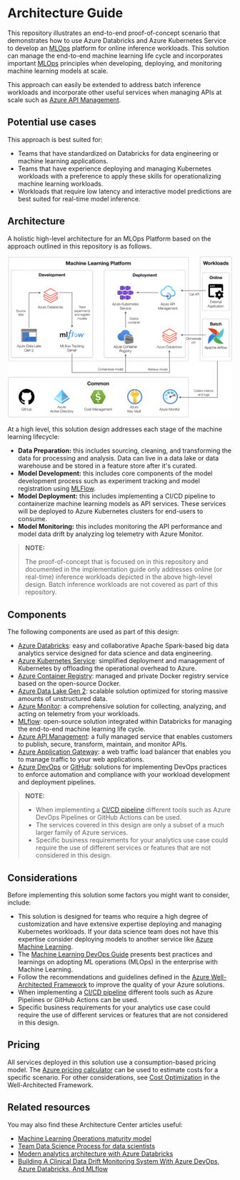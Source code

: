 # Architecture Guide

This repository illustrates an end-to-end proof-of-concept scenario that demonstrates how to use Azure Databricks and Azure Kubernetes Service to develop an [MLOps](https://docs.microsoft.com/en-us/azure/machine-learning/concept-model-management-and-deployment) platform for online inference workloads. This solution can manage the end-to-end machine learning life cycle and incorporates important [MLOps](https://docs.microsoft.com/en-us/azure/machine-learning/concept-model-management-and-deployment) principles when developing, deploying, and monitoring machine learning models at scale.

This approach can easily be extended to address batch inference workloads and incorporate other useful services when managing APIs at scale such as [Azure API Management](https://docs.microsoft.com/en-us/azure/api-management/api-management-key-concepts).

## Potential use cases

This approach is best suited for:

- Teams that have standardized on Databricks for data engineering or machine learning applications.
- Teams that have experience deploying and managing Kubernetes workloads with a preference to apply these skills for operationalizing machine learning workloads.
- Workloads that require low latency and interactive model predictions are best suited for real-time model inference.

## Architecture

A holistic high-level architecture for an MLOps Platform based on the approach outlined in this repository is as follows.

![design](./images/architecture.png)

At a high level, this solution design addresses each stage of the machine learning lifecycle:

- **Data Preparation:** this includes sourcing, cleaning, and transforming the data for processing and analysis. Data can live in a data lake or data warehouse and be stored in a feature store after it's curated.
- **Model Development:** this includes core components of the model development process such as experiment tracking and model registration using [MLFlow](https://docs.microsoft.com/en-us/azure/databricks/applications/mlflow/).
- **Model Deployment:** this includes implementing a CI/CD pipeline to containerize machine learning models as API services. These services will be deployed to Azure Kubernetes clusters for end-users to consume.
- **Model Monitoring:** this includes monitoring the API performance and model data drift by analyzing log telemetry with Azure Monitor.

> **NOTE:**
>
> The proof-of-concept that is focused on in this repository and documented in the implementation guide only addresses online (or real-time) inference workloads depicted in the above high-level design. Batch inference workloads are not covered as part of this repository.

## Components

The following components are used as part of this design:

- [Azure Databricks](https://docs.microsoft.com/en-us/azure/databricks/scenarios/what-is-azure-databricks): easy and collaborative Apache Spark-based big data analytics service designed for data science and data engineering.
- [Azure Kubernetes Service](https://docs.microsoft.com/en-us/azure/aks/intro-kubernetes): simplified deployment and management of Kubernetes by offloading the operational overhead to Azure.
- [Azure Container Registry](https://docs.microsoft.com/en-us/azure/container-registry/container-registry-intro): managed and private Docker registry service based on the open-source Docker.
- [Azure Data Lake Gen 2](https://docs.microsoft.com/en-us/azure/storage/blobs/data-lake-storage-introduction): scalable solution optimized for storing massive amounts of unstructured data.
- [Azure Monitor](https://docs.microsoft.com/en-us/azure/azure-monitor/overview): a comprehensive solution for collecting, analyzing, and acting on telemetry from your workloads.
- [MLflow](https://docs.microsoft.com/en-us/azure/databricks/applications/mlflow): open-source solution integrated within Databricks for managing the end-to-end machine learning life cycle.
- [Azure API Management](https://docs.microsoft.com/en-us/azure/api-management/api-management-key-concepts): a fully managed service that enables customers to publish, secure, transform, maintain, and monitor APIs.
- [Azure Application Gateway](https://docs.microsoft.com/en-us/azure/application-gateway/overview): a web traffic load balancer that enables you to manage traffic to your web applications.
- [Azure DevOps](https://azure.microsoft.com/solutions/devops/) or [GitHub](https://azure.microsoft.com/products/github/): solutions for implementing DevOps practices to enforce automation and compliance with your workload development and deployment pipelines.

> **NOTE:**
>
>- When implementing a [CI/CD pipeline](https://docs.microsoft.com/en-us/azure/architecture/microservices/ci-cd) different tools such as Azure DevOps Pipelines or GitHub Actions can be used.
>- The services covered in this design are only a subset of a much larger family of Azure services.
>- Specific business requirements for your analytics use case could require the use of different services or features that are not considered in this design.

## Considerations

Before implementing this solution some factors you might want to consider, include:

- This solution is designed for teams who require a high degree of customization and have extensive expertise deploying and managing Kubernetes workloads. If your data science team does not have this expertise consider deploying models to another service like [Azure Machine Learning](https://azure.microsoft.com/services/machine-learning).
- The [Machine Learning DevOps Guide](https://docs.microsoft.com/en-us/azure/cloud-adoption-framework/ready/azure-best-practices/ai-machine-learning-mlops#machine-learning-devops-mlops-best-practices-with-azure-machine-learning) presents best practices and learnings on adopting ML operations (MLOps) in the enterprise with Machine Learning.
- Follow the recommendations and guidelines defined in the [Azure Well-Architected Framework](https://docs.microsoft.com/en-us/azure/architecture/framework) to improve the quality of your Azure solutions.
- When implementing a [CI/CD pipeline](/azure/architecture/microservices/ci-cd) different tools such as Azure Pipelines or GitHub Actions can be used.
- Specific business requirements for your analytics use case could require the use of different services or features that are not considered in this design.

## Pricing

All services deployed in this solution use a consumption-based pricing model. The [Azure pricing calculator](https://azure.microsoft.com/pricing/calculator) can be used to estimate costs for a specific scenario. For other considerations, see [Cost Optimization](https://docs.microsoft.com/en-us/azure/architecture/framework/#cost-optimization) in the Well-Architected Framework.

## Related resources

You may also find these Architecture Center articles useful:

- [Machine Learning Operations maturity model](https://docs.microsoft.com/en-us/azure/architecture/example-scenario/mlops/mlops-maturity-model)
- [Team Data Science Process for data scientists](https://docs.microsoft.com/en-us/azure/architecture/data-science-process/overview)
- [Modern analytics architecture with Azure Databricks](https://docs.microsoft.com/en-us/azure/architecture/solution-ideas/articles/azure-databricks-modern-analytics-architecture)
- [Building A Clinical Data Drift Monitoring System With Azure DevOps, Azure Databricks, And MLflow](https://devblogs.microsoft.com/cse/2020/10/29/building-a-clinical-data-drift-monitoring-system-with-azure-devops-azure-databricks-and-mlflow/)
